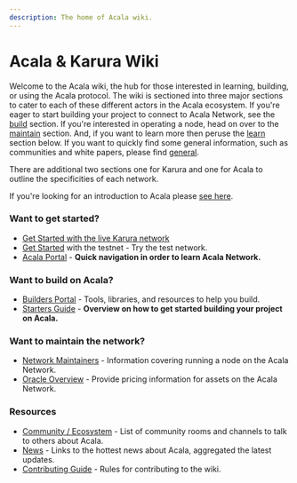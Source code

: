 ```yaml
---
description: The home of Acala wiki.
---
```


# Acala & Karura Wiki

Welcome to the Acala wiki, the hub for those interested in learning, building, or using the Acala protocol. The wiki is sectioned into three major sections to cater to each of these different actors in the Acala ecosystem. If you're eager to start building your project to connect to Acala Network, see the [build](https://wiki.acala.network/build/) section. If you're interested in operating a node, head on over to the [maintain](https://wiki.acala.network/maintain/) section. And, if you want to learn more then peruse the [learn](https://wiki.acala.network/learn/) section below. If you want to quickly find some general information, such as communities and white papers, please find [general](https://wiki.acala.network/general/).

There are additional two sections one for Karura and one for Acala to outline the specificities of each network.

If you're looking for an introduction to Acala please [see here](https://wiki.acala.network/learn/acala-introduction).

### Want to get started?

* [Get Started with the live Karura network](karura/get-started/)
* [Get Started](https://wiki.acala.network/learn/get-started) with the testnet - Try the test network.
* [Acala Portal](https://wiki.acala.network/general/acala-portal) - **Quick navigation in order to learn Acala Network.**

### Want to build on Acala?

* [Builders Portal](https://wiki.acala.network/build/builders-portal) - Tools, libraries, and resources to help you build.
* [Starters Guide](https://wiki.acala.network/build/development-guide/builders-starters-guide) - **Overview on how to get started building your project on Acala.**

### Want to maintain the network?

* [Network Maintainers](https://wiki.acala.network/maintain/network-maintainers) - Information covering running a node on the Acala Network.
* [Oracle Overview](https://wiki.acala.network/maintain/oracle/oracle-overview) - Provide pricing information for assets on the Acala Network.

### Resources

* [Community / Ecosystem](https://wiki.acala.network/general/acala-portal/community) - List of community rooms and channels to talk to others about Acala.
* [News](https://wiki.acala.network/general/acala-portal/news) - Links to the hottest news about Acala, aggregated the latest updates.
* [Contributing Guide](https://wiki.acala.network/general/contributing) - Rules for contributing to the wiki.

